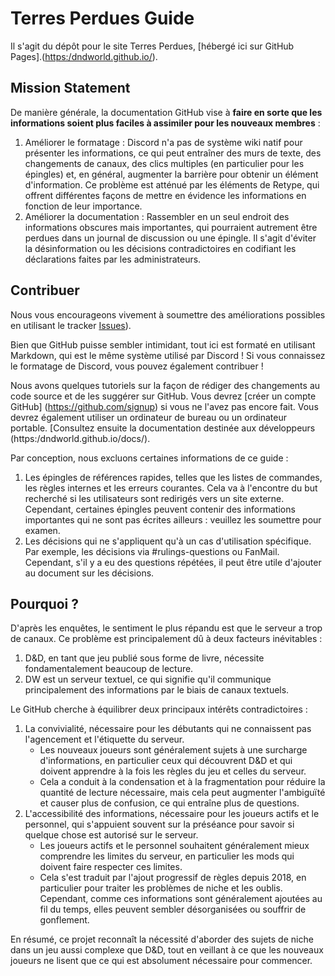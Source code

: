 # Terres Perdues Guide

Il s'agit du dépôt pour le site Terres Perdues, [hébergé ici sur GitHub Pages].([https:/dndworld.github.io/](https://terresperdues.github.io/Terresperdues/)).

## Mission Statement

De manière générale, la documentation GitHub vise à **faire en sorte que les informations soient plus faciles à assimiler pour les nouveaux membres** :

1. Améliorer le formatage : Discord n'a pas de système wiki natif pour présenter les informations, ce qui peut entraîner des murs de texte, des changements de canaux, des clics multiples (en particulier pour les épingles) et, en général, augmenter la barrière pour obtenir un élément d'information. Ce problème est atténué par les éléments de Retype, qui offrent différentes façons de mettre en évidence les informations en fonction de leur importance.
2. Améliorer la documentation : Rassembler en un seul endroit des informations obscures mais importantes, qui pourraient autrement être perdues dans un journal de discussion ou une épingle. Il s'agit d'éviter la désinformation ou les décisions contradictoires en codifiant les déclarations faites par les administrateurs.

## Contribuer

Nous vous encourageons vivement à soumettre des améliorations possibles en utilisant le tracker [Issues](https://github.com/TerresPerdues/Terresperdues/issues)). 

Bien que GitHub puisse sembler intimidant, tout ici est formaté en utilisant Markdown, qui est le même système utilisé par Discord ! Si vous connaissez le formatage de Discord, vous pouvez également contribuer !

Nous avons quelques tutoriels sur la façon de rédiger des changements au code source et de les suggérer sur GitHub. Vous devrez [créer un compte GitHub] (https://github.com/signup) si vous ne l'avez pas encore fait. Vous devrez également utiliser un ordinateur de bureau ou un ordinateur portable. [Consultez ensuite la documentation destinée aux développeurs (https:/dndworld.github.io/docs/).

Par conception, nous excluons certaines informations de ce guide :

1. Les épingles de références rapides, telles que les listes de commandes, les règles internes et les erreurs courantes. Cela va à l'encontre du but recherché si les utilisateurs sont redirigés vers un site externe. Cependant, certaines épingles peuvent contenir des informations importantes qui ne sont pas écrites ailleurs : veuillez les soumettre pour examen.
2. Les décisions qui ne s'appliquent qu'à un cas d'utilisation spécifique. Par exemple, les décisions via #rulings-questions ou FanMail. Cependant, s'il y a eu des questions répétées, il peut être utile d'ajouter au document sur les décisions.

## Pourquoi ?

D'après les enquêtes, le sentiment le plus répandu est que le serveur a trop de canaux. Ce problème est principalement dû à deux facteurs inévitables :

1. D&D, en tant que jeu publié sous forme de livre, nécessite fondamentalement beaucoup de lecture.
2. DW est un serveur textuel, ce qui signifie qu'il communique principalement des informations par le biais de canaux textuels.

Le GitHub cherche à équilibrer deux principaux intérêts contradictoires :

1. La convivialité, nécessaire pour les débutants qui ne connaissent pas l'agencement et l'étiquette du serveur. 
   - Les nouveaux joueurs sont généralement sujets à une surcharge d'informations, en particulier ceux qui découvrent D&D et qui doivent apprendre à la fois les règles du jeu et celles du serveur.
   - Cela a conduit à la condensation et à la fragmentation pour réduire la quantité de lecture nécessaire, mais cela peut augmenter l'ambiguïté et causer plus de confusion, ce qui entraîne plus de questions.
2. L'accessibilité des informations, nécessaire pour les joueurs actifs et le personnel, qui s'appuient souvent sur la préséance pour savoir si quelque chose est autorisé sur le serveur.
   - Les joueurs actifs et le personnel souhaitent généralement mieux comprendre les limites du serveur, en particulier les mods qui doivent faire respecter ces limites.
   - Cela s'est traduit par l'ajout progressif de règles depuis 2018, en particulier pour traiter les problèmes de niche et les oublis. Cependant, comme ces informations sont généralement ajoutées au fil du temps, elles peuvent sembler désorganisées ou souffrir de gonflement.

En résumé, ce projet reconnaît la nécessité d'aborder des sujets de niche dans un jeu aussi complexe que D&D, tout en veillant à ce que les nouveaux joueurs ne lisent que ce qui est absolument nécessaire pour commencer.
